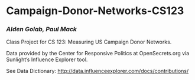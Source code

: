 # Campaign-Donor-Networks-CS123
### _Alden Golab, Paul Mack_

Class Project for CS 123: Measuring US Campaign Donor Networks.

Data provided by the Center for Responsive Politics at OpenSecrets.org via Sunlight’s Influence Explorer tool.

See Data Dictionary:
http://data.influenceexplorer.com/docs/contributions/

